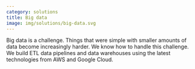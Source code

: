 ```yaml
---
category: solutions
title: Big data
image: img/solutions/big-data.svg
---
```

Big data is a challenge. Things that were simple with smaller amounts of data
become increasingly harder. We know how to handle this challenge. We build ETL 
data pipelines and data warehouses using the latest technologies from AWS and 
Google Cloud.
